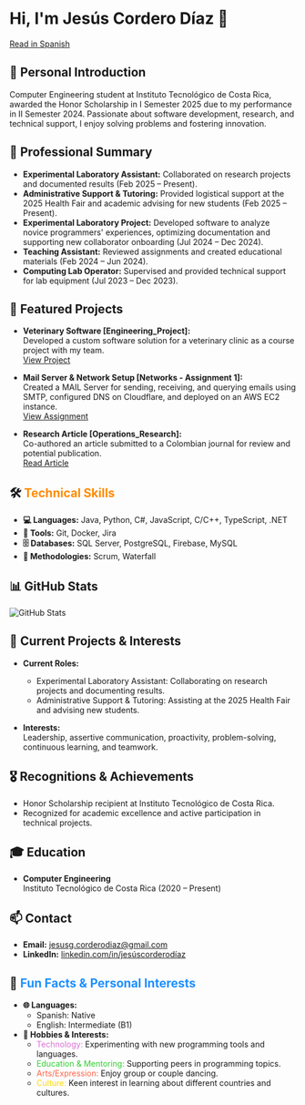 # Hi, I'm Jesús Cordero Díaz 👋

[Read in Spanish](README.md)

## 👤 Personal Introduction
Computer Engineering student at Instituto Tecnológico de Costa Rica, awarded the Honor Scholarship in I Semester 2025 due to my performance in II Semester 2024. Passionate about software development, research, and technical support, I enjoy solving problems and fostering innovation.

## 💼 Professional Summary
- **Experimental Laboratory Assistant:** Collaborated on research projects and documented results (Feb 2025 – Present).
- **Administrative Support & Tutoring:** Provided logistical support at the 2025 Health Fair and academic advising for new students (Feb 2025 – Present).
- **Experimental Laboratory Project:** Developed software to analyze novice programmers' experiences, optimizing documentation and supporting new collaborator onboarding (Jul 2024 – Dec 2024).
- **Teaching Assistant:** Reviewed assignments and created educational materials (Feb 2024 – Jun 2024).
- **Computing Lab Operator:** Supervised and provided technical support for lab equipment (Jul 2023 – Dec 2023).

## 🚀 Featured Projects
- **Veterinary Software [Engineering_Project]:**  
  Developed a custom software solution for a veterinary clinic as a course project with my team.  
  [View Project](https://github.com/jesusgcd/Engineering_Project)
  
- **Mail Server & Network Setup [Networks - Assignment 1]:**  
  Created a MAIL Server for sending, receiving, and querying emails using SMTP, configured DNS on Cloudflare, and deployed on an AWS EC2 instance.  
  [View Assignment](https://github.com/jesusgcd/Networks/tree/master/Assignments/Assignment_1)
  
- **Research Article [Operations_Research]:**  
  Co-authored an article submitted to a Colombian journal for review and potential publication.  
  [Read Article](https://github.com/jesusgcd/Operations_Research/blob/master/Projects/Project_2/Carvajal_Rojas_Cordero.pdf)

## 🛠 <span style="color:#FF8C00">Technical Skills</span>
- **💻 Languages:** Java, Python, C#, JavaScript, C/C++, TypeScript, .NET  
- **🔧 Tools:** Git, Docker, Jira  
- **🗄 Databases:** SQL Server, PostgreSQL, Firebase, MySQL  
- **🧩 Methodologies:** Scrum, Waterfall

## 📊 GitHub Stats
![GitHub Stats](https://github-readme-stats.vercel.app/api?username=jesusgcd&show_icons=true&theme=default)

## 🔭 Current Projects & Interests
- **Current Roles:**  
  - Experimental Laboratory Assistant: Collaborating on research projects and documenting results.  
  - Administrative Support & Tutoring: Assisting at the 2025 Health Fair and advising new students.
  
- **Interests:**  
  Leadership, assertive communication, proactivity, problem-solving, continuous learning, and teamwork.

## 🎖 Recognitions & Achievements
- Honor Scholarship recipient at Instituto Tecnológico de Costa Rica.
- Recognized for academic excellence and active participation in technical projects.

## 🎓 Education
- **Computer Engineering**  
  Instituto Tecnológico de Costa Rica (2020 – Present)

## 📫 Contact
- **Email:** [jesusg.corderodiaz@gmail.com](mailto:jesusg.corderodiaz@gmail.com)
- **LinkedIn:** [linkedin.com/in/jesúscorderodíaz](https://linkedin.com/in/jes%C3%BAs-corderod%C3%ADaz)

## 🎲 <span style="color:#1E90FF">Fun Facts & Personal Interests</span>
- **🌐 Languages:**  
  - Spanish: Native  
  - English: Intermediate (B1)
- **🎨 Hobbies & Interests:**  
  - <span style="color:#DA70D6">Technology:</span> Experimenting with new programming tools and languages.  
  - <span style="color:#32CD32">Education & Mentoring:</span> Supporting peers in programming topics.  
  - <span style="color:#FF6347">Arts/Expression:</span> Enjoy group or couple dancing.  
  - <span style="color:#FFD700">Culture:</span> Keen interest in learning about different countries and cultures.
